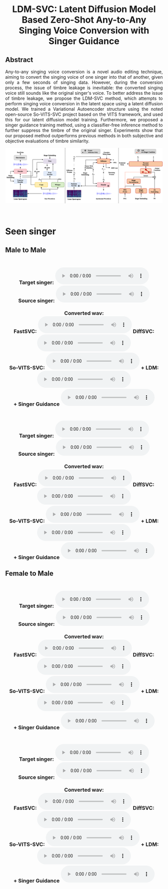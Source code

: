 # <center> LDM-SVC: Latent Diffusion Model Based Zero-Shot Any-to-Any Singing Voice Conversion with Singer Guidance </center>
## Abstract
<div style="text-align: justify"> Any-to-any singing voice conversion is a novel audio editing technique, aiming to convert the singing voice of one singer into that of another, given only a few seconds of singing data. However, during the conversion process, the issue of timbre leakage is inevitable: the converted singing voice still sounds like the original singer's voice. To better address the issue of timbre leakage, we propose the LDM-SVC method, which attempts to perform singing voice conversion in the latent space using a latent diffusion model. We trained a Variational Autoencoder structure using the noted open-source So-VITS-SVC project based on the VITS framework, and used this for our latent diffusion model training. Furthermore, we proposed a singer guidance training method, using a classifier-free inference method to further suppress the timbre of the original singer. Experiments show that our proposed method outperforms previous methods in both subjective and objective evaluations of timbre similarity.
</div> 

![arch](images/pic1.png)

<body>

<br>
<h1>Seen singer</h1>
<h2>Male to Male</h2>
<div align="center">
<h3>

  <br>Target singer: 
    <audio src="samples/seen/M2M/ref/M2M-0.wav" controls="controls"></audio><br>
    Source singer: 
    <audio src="samples/seen/M2M/src/M2M-0.wav" controls="controls"></audio><br>
    <br> Converted wav: <br>
    FastSVC: 
    <audio src="samples/seen/M2M/0/M2M-0.wav" controls="controls"></audio>
    DiffSVC:
    <audio src="samples/seen/M2M/1/M2M-0.wav" controls="controls"></audio><br>
    So-VITS-SVC: 
    <audio src="samples/seen/M2M/2/M2M-0.wav" controls="controls"></audio>
    + LDM:
    <audio src="samples/seen/M2M/3/M2M-0.wav" controls="controls"></audio><br>
    + Singer Guidance 
    <audio src="samples/seen/M2M/4/M2M-0.wav" controls="controls"></audio> <br>
</h3>
<h3>

  <br>Target singer: 
    <audio src="samples/seen/M2M/ref/M2M-1.wav" controls="controls"></audio><br>
    Source singer: 
    <audio src="samples/seen/M2M/src/M2M-1.wav" controls="controls"></audio><br>
    <br> Converted wav: <br>
    FastSVC: 
    <audio src="samples/seen/M2M/0/M2M-1.wav" controls="controls"></audio>
    DiffSVC:
    <audio src="samples/seen/M2M/1/M2M-1.wav" controls="controls"></audio><br>
    So-VITS-SVC: 
    <audio src="samples/seen/M2M/2/M2M-1.wav" controls="controls"></audio>
    + LDM:
    <audio src="samples/seen/M2M/3/M2M-1.wav" controls="controls"></audio><br>
    + Singer Guidance 
    <audio src="samples/seen/M2M/4/M2M-1.wav" controls="controls"></audio> <br>
</h3>
</div> 
<h2>Female to Male</h2>
<div align="center">
<h3>

  <br>Target singer: 
    <audio src="samples/seen/F2M/ref/F2M-0.wav" controls="controls"></audio><br>
    Source singer: 
    <audio src="samples/seen/F2M/src/F2M-0.wav" controls="controls"></audio><br>
    <br> Converted wav: <br>
    FastSVC: 
    <audio src="samples/seen/F2M/0/F2M-0.wav" controls="controls"></audio>
    DiffSVC:
    <audio src="samples/seen/F2M/1/F2M-0.wav" controls="controls"></audio><br>
    So-VITS-SVC: 
    <audio src="samples/seen/F2M/2/F2M-0.wav" controls="controls"></audio>
    + LDM:
    <audio src="samples/seen/F2M/3/F2M-0.wav" controls="controls"></audio><br>
    + Singer Guidance 
    <audio src="samples/seen/F2M/4/F2M-0.wav" controls="controls"></audio> <br>
</h3>
<h3>

  <br>Target singer: 
    <audio src="samples/seen/F2M/ref/F2M-1.wav" controls="controls"></audio><br>
    Source singer: 
    <audio src="samples/seen/F2M/src/F2M-1.wav" controls="controls"></audio><br>
    <br> Converted wav: <br>
    FastSVC: 
    <audio src="samples/seen/F2M/0/F2M-1.wav" controls="controls"></audio>
    DiffSVC:
    <audio src="samples/seen/F2M/1/F2M-1.wav" controls="controls"></audio><br>
    So-VITS-SVC: 
    <audio src="samples/seen/F2M/2/F2M-1.wav" controls="controls"></audio>
    + LDM:
    <audio src="samples/seen/F2M/3/F2M-1.wav" controls="controls"></audio><br>
    + Singer Guidance 
    <audio src="samples/seen/F2M/4/F2M-1.wav" controls="controls"></audio> <br>
</h3>
</div> 